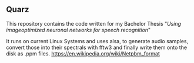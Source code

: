 ## Quarz

This repository contains the code written for my Bachelor Thesis "*Using imageoptimized neuronal networks for speech recognition*"

It runs on current Linux Systems and uses alsa, to generate audio samples, convert those into their spectrals with fftw3 and finally write them onto the disk as .ppm files. <https://en.wikipedia.org/wiki/Netpbm_format> 


